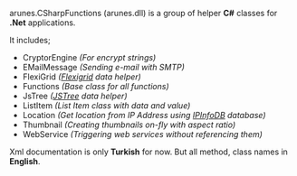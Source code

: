 arunes.CSharpFunctions (arunes.dll) is a group of helper **C#** classes for **.Net** applications.

It includes;

- CryptorEngine *(For encrypt strings)*
- EMailMessage *(Sending e-mail with SMTP)*
- FlexiGrid *([Flexigrid](http://flexigrid.info/) data helper)*
- Functions *(Base class for all functions)*
- JsTree *([JSTree](http://www.jstree.com/) data helper)*
- ListItem *(List Item class with data and value)*
- Location *(Get location from IP Address using [IPInfoDB](http://ipinfodb.com/) database)*
- Thumbnail *(Creating thumbnails on-fly with aspect ratio)*
- WebService *(Triggering web services without referencing them)*


Xml documentation is only **Turkish** for now. But all method, class names in **English**.
